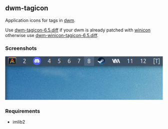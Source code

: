 ## dwm-tagicon

Application icons for tags in [dwm](https://dwm.suckless.org/).

Use [dwm-tagicon-6.5.diff](dwm-tagicon-6.5.diff) if your dwm is already patched with [winicon](https://dwm.suckless.org/patches/winicon/)\
otherwise use [dwm-winicon-tagicon-6.5.diff](dwm-winicon-tagicon-6.5.diff).

### Screenshots

![](screenshots/dwm-tagicon-overwrite.png)

### Requirements

- imlib2
